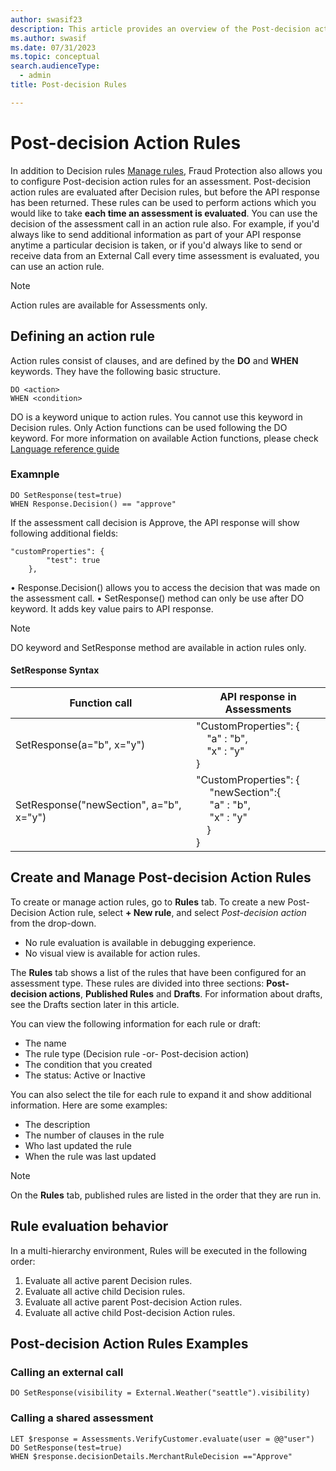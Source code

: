 ```yaml
---
author: swasif23
description: This article provides an overview of the Post-decision action rules feature in Microsoft Dynamics 365 Fraud Protection.
ms.author: swasif
ms.date: 07/31/2023
ms.topic: conceptual
search.audienceType:
  - admin
title: Post-decision Rules

---
```


# Post-decision Action Rules

In addition to Decision rules [Manage rules](rules.md), Fraud Protection also allows you to configure Post-decision action rules for an assessment. Post-decision action rules are evaluated after Decision rules, but before the API response has been returned. These rules can be used to perform actions which you would like to take **each time an assessment is evaluated**. You can use the decision of the assessment call in an action rule also. For example, if you'd always like to send additional information as part of your API response anytime a particular decision is taken, or if you'd always like to send or receive data from an External Call every time assessment is evaluated, you can use an action rule. 

> [!Note]
> Action rules are available for Assessments only.

## Defining an action rule

Action rules consist of clauses, and are defined by the **DO** and **WHEN** keywords. They have the following basic structure.

```FraudProtectionLanguage
DO <action>
WHEN <condition>
```

DO is a keyword unique to action rules. You cannot use this keyword in Decision rules.
Only Action functions can be used following the DO keyword. For more information on available Action functions, please check [Language reference guide](fpl-lang-ref.md#model-functions)

### Examnple

```FraudProtectionLanguage
DO SetResponse(test=true) 
WHEN Response.Decision() == "approve"
```
If the assessment call decision is Approve, the API response will show following additional fields:

```FraudProtectionLanguage
"customProperties": {
        "test": true
    },
``` 
•	Response.Decision() allows you to access the decision that was made on the assessment call.
•	SetResponse() method can only be use after DO keyword. It adds key value pairs to API response.  

> [!Note]
> DO keyword and SetResponse method are available in action rules only.

#### SetResponse Syntax
|Function call|API response in Assessments|
|-------------------------|-------------------|
|SetResponse(a="b", x="y")| "CustomProperties": {<br> &nbsp;&nbsp;&nbsp;&nbsp;"a" : "b",<br>&nbsp;&nbsp;&nbsp;&nbsp;"x" : "y"<br>}</br>|
|SetResponse("newSection", a="b", x="y")|"CustomProperties": {<br> &nbsp;&nbsp;&nbsp;&nbsp; "newSection":{<br> &nbsp;&nbsp;&nbsp;&nbsp; "a" : "b",<br> &nbsp;&nbsp;&nbsp;&nbsp; "x" : "y"<br>&nbsp;&nbsp;&nbsp;&nbsp;}<br>}</br>|

## Create and Manage Post-decision Action Rules

To create or manage action rules, go to **Rules** tab. 
To create a new Post-Decision Action rule, select **+ New rule**, and select *Post-decision action* from the drop-down.

 - No rule evaluation is available in debugging experience.
 - No visual view is available for action rules. 

The **Rules** tab shows a list of the rules that have been configured for an assessment type. These rules are divided into three sections: **Post-decision actions**, **Published Rules** and **Drafts**. For information about drafts, see the Drafts section later in this article.

You can view the following information for each rule or draft:
- The name
- The rule type (Decision rule -or- Post-decision action)
- The condition that you created
- The status: Active or Inactive

You can also select the tile for each rule to expand it and show additional information. Here are some examples:
-	The description
-	The number of clauses in the rule
-	Who last updated the rule
-	When the rule was last updated

> [!Note]
> On the **Rules** tab, published rules are listed in the order that they are run in.

## Rule evaluation behavior 

In a multi-hierarchy environment, Rules will be executed in the following order:
1.	  Evaluate all active parent Decision rules.
2.	Evaluate all active child Decision rules.
3.	Evaluate all active parent Post-decision Action rules.
4.	Evaluate all active child Post-decision Action rules.

## Post-decision Action Rules Examples
### Calling an external call 
```FraudProtectionLanguage
DO SetResponse(visibility = External.Weather("seattle").visibility)
```
### Calling a shared assessment
```FraudProtectionLanguage
LET $response = Assessments.VerifyCustomer.evaluate(user = @@"user")
DO SetResponse(test=true)
WHEN $response.decisionDetails.MerchantRuleDecision =="Approve"
```




